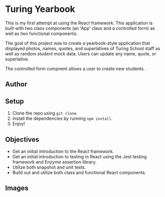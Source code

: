 # Turing Yearbook

This is my first attempt at using the React framework. This application is built with two class components (an 'App' class and a controlled form) as well as two functional components.

The goal of this project was to create a yearbook-style application that displayed photos, names, quotes, and superlatives of Turing School staff as well as random student mock data. Users can update any name, quote, or superlative.

The controlled form compnent allows a user to create new students.

## Author


## Setup

1. Clone the repo using `git clone`.
2. Install the dependencies by running `npm install`.
3. Enjoy!

## Objectives

* Get an initial introduction to the React framework.
* Get an initial introduction to testing in React using the Jest testing framework and Enzyme assertion library.
* Utilize both snapshot and unit tests.
* Build out and utilize both class and functional React components.

## Images
